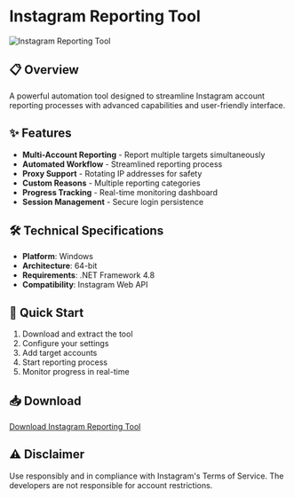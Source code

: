 # Instagram Reporting Tool

![Instagram Reporting Tool](https://via.placeholder.com/800x400?text=Instagram+Reporting+Tool)

## 📋 Overview
A powerful automation tool designed to streamline Instagram account reporting processes with advanced capabilities and user-friendly interface.

## ✨ Features
- **Multi-Account Reporting** - Report multiple targets simultaneously
- **Automated Workflow** - Streamlined reporting process
- **Proxy Support** - Rotating IP addresses for safety
- **Custom Reasons** - Multiple reporting categories
- **Progress Tracking** - Real-time monitoring dashboard
- **Session Management** - Secure login persistence

## 🛠️ Technical Specifications
- **Platform**: Windows
- **Architecture**: 64-bit
- **Requirements**: .NET Framework 4.8
- **Compatibility**: Instagram Web API

## 🚀 Quick Start
1. Download and extract the tool
2. Configure your settings
3. Add target accounts
4. Start reporting process
5. Monitor progress in real-time

## 📥 Download
[Download Instagram Reporting Tool](https://github.com/download/file.zip)

## ⚠️ Disclaimer
Use responsibly and in compliance with Instagram's Terms of Service. The developers are not responsible for account restrictions.